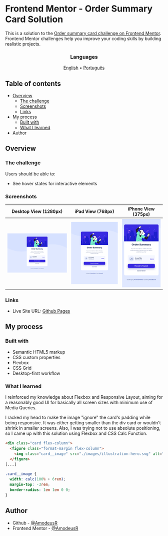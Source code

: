 # Frontend Mentor - Order Summary Card Solution

This is a solution to the [Order summary card challenge on Frontend Mentor](https://www.frontendmentor.io/challenges/order-summary-component-QlPmajDUj). Frontend Mentor challenges help you improve your coding skills by building realistic projects.

<h3 align="center">Languages</h3>
<p align="center">
  <a href="#">English</a> • <a href="./lang/README.pt-br.md">Português</a>
</p>

## Table of contents

- [Overview](#overview)
  - [The challenge](#the-challenge)
  - [Screenshots](#screenshots)
  - [Links](#links)
- [My process](#my-process)
  - [Built with](#built-with)
  - [What I learned](#what-i-learned)
- [Author](#author)

## Overview

### The challenge

Users should be able to:

- See hover states for interactive elements

### Screenshots

| Desktop View (1280px) | iPad View (768px) | iPhone View (375px) |
|---------|-------|------|
|![Desktop View (1280px)](./page-models/desktop.png)|![iPad View (768px)](./page-models/ipad.png)|![iPhone View (375px)](./page-models/mobile-iphone.png)|

### Links

- Live Site URL: [Github Pages](https://amodeusr.github.io/EP04-FrontendMentor/)

## My process

### Built with

- Semantic HTML5 markup
- CSS custom properties
- Flexbox
- CSS Grid
- Desktop-first workflow

### What I learned

I reinforced my knowledge about Flexbox and Responsive Layout, aiming for a reasonably good UI for basically all screen sizes with minimum use of Media Queries.

I racked my head to make the image "ignore" the card's padding while being responsive. It was either getting smaller than the div card or wouldn't shrink in smaller screens. Also, I was trying not to use absolute positioning, so I came up with this solution using Flexbox and CSS Calc Function.

```html
<div class="card flex-column">
  <figure class="format-margin flex-column">
    <img class="card__image" src="./images/illustration-hero.svg" alt="illustration of a girl listening to a song and dancing">
  </figure>
[...]
```

```css
.card__image {
  width: calc(100% + 6rem);
  margin-top: -3rem;
  border-radius: 1em 1em 0 0;  
}
```

## Author

- Github - [@AmodeusR](https://www.your-site.com)
- Frontend Mentor - [@AmodeusR](https://www.frontendmentor.io/profile/AmodeusR)
